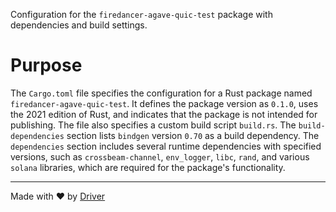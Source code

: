 <!--------------------------------------------------------------------------------->
<!-- IMPORTANT: This file is auto-generated by Driver (https://driver.ai). -------->
<!-- Manual edits may be overwritten on future commits. --------------------------->
<!--------------------------------------------------------------------------------->

Configuration for the `firedancer-agave-quic-test` package with dependencies and build settings.

# Purpose
The `Cargo.toml` file specifies the configuration for a Rust package named `firedancer-agave-quic-test`. It defines the package version as `0.1.0`, uses the 2021 edition of Rust, and indicates that the package is not intended for publishing. The file also specifies a custom build script `build.rs`. The `build-dependencies` section lists `bindgen` version `0.70` as a build dependency. The `dependencies` section includes several runtime dependencies with specified versions, such as `crossbeam-channel`, `env_logger`, `libc`, `rand`, and various `solana` libraries, which are required for the package's functionality.

---
Made with ❤️ by [Driver](https://www.driver.ai/)